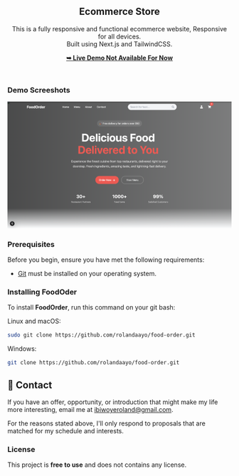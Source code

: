 <div align="center">
  <h2 align="center">Ecommerce Store</h2>

  This is a fully responsive and functional ecommerce website, Responsive for all devices. <br/> Built using Next.js and TailwindCSS.

  <a href="/"><strong>➥ Live Demo Not Available For Now</strong></a>

</div>

<br />

### Demo Screeshots

![Micro Desktop Demo](./readme-images/readme-1.png "Desktop Demo")

### Prerequisites

Before you begin, ensure you have met the following requirements:

* [Git](https://git-scm.com/downloads "Download Git") must be installed on your operating system.

### Installing FoodOder

To install **FoodOrder**, run this command on your git bash:

Linux and macOS:

```bash
sudo git clone https://github.com/rolandaayo/food-order.git
```

Windows:

```bash
git clone https://github.com/rolandaayo/food-order.git
```

## 💬 Contact

If you have an offer, opportunity, or introduction that might make my life more interesting, email me at ibiwoyeroland@gmail.com.

For the reasons stated above, I'll only respond to proposals that are matched for my schedule and interests.

### License

This project is **free to use** and does not contains any license.
